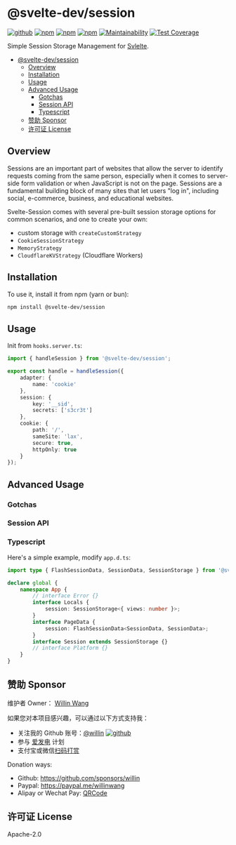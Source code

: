 # @svelte-dev/session

[![github](https://img.shields.io/github/followers/willin.svg?style=social&label=Followers)](https://github.com/willin) [![npm](https://img.shields.io/npm/v/@svelte-dev/session.svg)](https://npmjs.org/package/@svelte-dev/session) [![npm](https://img.shields.io/npm/dm/@svelte-dev/session.svg)](https://npmjs.org/package/@svelte-dev/session) [![npm](https://img.shields.io/npm/dt/@svelte-dev/session.svg)](https://npmjs.org/package/@svelte-dev/session) [![Maintainability](https://api.codeclimate.com/v1/badges/10e1e833f884c9a48f1a/maintainability)](https://codeclimate.com/github/willin/svelte-session/maintainability) [![Test Coverage](https://api.codeclimate.com/v1/badges/10e1e833f884c9a48f1a/test_coverage)](https://codeclimate.com/github/willin/svelte-session/test_coverage)

Simple Session Storage Management for [Svlelte](https://svelte.dev/).

<!-- START doctoc generated TOC please keep comment here to allow auto update -->
<!-- DON'T EDIT THIS SECTION, INSTEAD RE-RUN doctoc TO UPDATE -->

- [@svelte-dev/session](#svelte-devsession)
  - [Overview](#overview)
  - [Installation](#installation)
  - [Usage](#usage)
  - [Advanced Usage](#advanced-usage)
    - [Gotchas](#gotchas)
    - [Session API](#session-api)
    - [Typescript](#typescript)
  - [赞助 Sponsor](#赞助-sponsor)
  - [许可证 License](#许可证-license)

<!-- END doctoc generated TOC please keep comment here to allow auto update -->

## Overview

Sessions are an important part of websites that allow the server to identify requests coming from the same person, especially when it comes to server-side form validation or when JavaScript is not on the page. Sessions are a fundamental building block of many sites that let users "log in", including social, e-commerce, business, and educational websites.

Svelte-Session comes with several pre-built session storage options for common scenarios, and one to create your own:

- custom storage with `createCustomStrategy`
- `CookieSessionStrategy`
- `MemoryStrategy`
- `CloudflareKVStrategy` (Cloudflare Workers)

## Installation

To use it, install it from npm (yarn or bun):

```bash
npm install @svelte-dev/session
```

## Usage

Init from `hooks.server.ts`:

```ts
import { handleSession } from '@svelte-dev/session';

export const handle = handleSession({
	adapter: {
		name: 'cookie'
	},
	session: {
		key: '__sid',
		secrets: ['s3cr3t']
	},
	cookie: {
		path: '/',
		sameSite: 'lax',
		secure: true,
		httpOnly: true
	}
});
```

## Advanced Usage

### Gotchas

### Session API

### Typescript

Here's a simple example, modify `app.d.ts`:

```ts
import type { FlashSessionData, SessionData, SessionStorage } from '@svelte-dev/session';

declare global {
	namespace App {
		// interface Error {}
		interface Locals {
			session: SessionStorage<{ views: number }>;
		}
		interface PageData {
			session: FlashSessionData<SessionData, SessionData>;
		}
		interface Session extends SessionStorage {}
		// interface Platform {}
	}
}
```

## 赞助 Sponsor

维护者 Owner： [Willin Wang](https://willin.wang)

如果您对本项目感兴趣，可以通过以下方式支持我：

- 关注我的 Github 账号：[@willin](https://github.com/willin) [![github](https://img.shields.io/github/followers/willin.svg?style=social&label=Followers)](https://github.com/willin)
- 参与 [爱发电](https://afdian.net/@willin) 计划
- 支付宝或微信[扫码打赏](https://user-images.githubusercontent.com/1890238/89126156-0f3eeb80-d516-11ea-9046-5a3a5d59b86b.png)

Donation ways:

- Github: <https://github.com/sponsors/willin>
- Paypal: <https://paypal.me/willinwang>
- Alipay or Wechat Pay: [QRCode](https://user-images.githubusercontent.com/1890238/89126156-0f3eeb80-d516-11ea-9046-5a3a5d59b86b.png)

## 许可证 License

Apache-2.0
